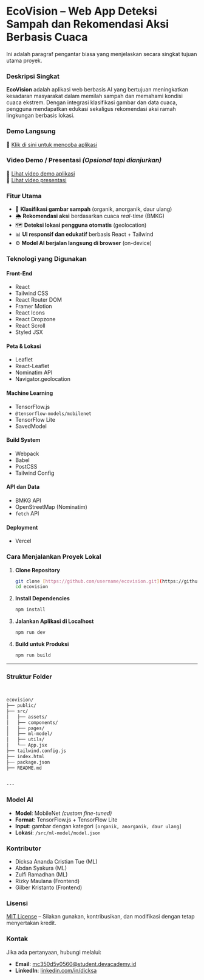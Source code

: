 # EcoVision – Web App Deteksi Sampah dan Rekomendasi Aksi Berbasis Cuaca

Ini adalah paragraf pengantar biasa yang menjelaskan secara singkat tujuan utama proyek.

### Deskripsi Singkat

**EcoVision** adalah aplikasi web berbasis AI yang bertujuan meningkatkan kesadaran masyarakat dalam memilah sampah dan memahami kondisi cuaca ekstrem. Dengan integrasi klasifikasi gambar dan data cuaca, pengguna mendapatkan edukasi sekaligus rekomendasi aksi ramah lingkungan berbasis lokasi.

### Demo Langsung

🔗 [Klik di sini untuk mencoba aplikasi](https://ecovision-beta.vercel.app/)

### Video Demo / Presentasi *(Opsional tapi dianjurkan)*

🎥 [Lihat video demo aplikasi](https://drive.google.com/file/d/16KzX2OQvjWIRdBiMfM_YKed5Qa02brU8/view?usp=sharing) <br/>
🎥 [Lihat video presentasi](https://www.youtube.com/watch?v=your-video-id)

### Fitur Utama

* 📸 **Klasifikasi gambar sampah** (organik, anorganik, daur ulang)
* 🌦️ **Rekomendasi aksi** berdasarkan cuaca *real-time* (BMKG)
* 🗺️ **Deteksi lokasi pengguna otomatis** (geolocation)
* 📊 **UI responsif dan edukatif** berbasis React + Tailwind
* ⚙️ **Model AI berjalan langsung di browser** (on-device)

### Teknologi yang Digunakan

#### Front-End

* React
* Tailwind CSS
* React Router DOM
* Framer Motion
* React Icons
* React Dropzone
* React Scroll
* Styled JSX

#### Peta & Lokasi

* Leaflet
* React-Leaflet
* Nominatim API
* Navigator.geolocation

#### Machine Learning

* TensorFlow.js
* `@tensorflow-models/mobilenet`
* TensorFlow Lite
* SavedModel

#### Build System

* Webpack
* Babel
* PostCSS
* Tailwind Config

#### API dan Data

* BMKG API
* OpenStreetMap (Nominatim)
* `fetch` API

#### Deployment

* Vercel

### Cara Menjalankan Proyek Lokal

1.  **Clone Repository**

    ```bash
    git clone [https://github.com/username/ecovision.git](https://github.com/username/ecovision.git)
    cd ecovision
    ```

2.  **Install Dependencies**

    ```bash
    npm install
    ```

3.  **Jalankan Aplikasi di Localhost**

    ```bash
    npm run dev
    ```

4.  **Build untuk Produksi**

    ```bash
    npm run build
    ```

---

### Struktur Folder
```markdown


ecovision/
├── public/
├── src/
│   ├── assets/
│   ├── components/
│   ├── pages/
│   ├── ml-model/
│   ├── utils/
│   └── App.jsx
├── tailwind.config.js
├── index.html
├── package.json
├── README.md


---

```
### Model AI

* **Model**: MobileNet *(custom fine-tuned)*
* **Format**: TensorFlow.js + TensorFlow Lite
* **Input**: gambar dengan kategori `[organik, anorganik, daur ulang]`
* **Lokasi**: `/src/ml-model/model.json`

### Kontributor

* Dicksa Ananda Cristian Tue (ML)
* Abdan Syakura (ML)
* Zulfi Ramadhan (ML)
* Rizky Maulana (Frontend)
* Gilber Kristanto (Frontend)

### Lisensi

[MIT License](https://opensource.org/licenses/MIT) – Silakan gunakan, kontribusikan, dan modifikasi dengan tetap menyertakan kredit.

### Kontak

Jika ada pertanyaan, hubungi melalui:

* **Email**: mc350d5y0560@student.devacademy.id
* **LinkedIn**: [linkedin.com/in/dicksa](https://www.linkedin.com/in/dicksa)
